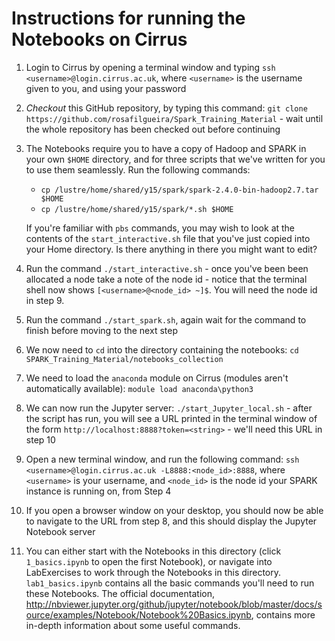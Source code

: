 # Instructions for running the Notebooks on Cirrus

1. Login to Cirrus by opening a terminal window and typing `ssh <username>@login.cirrus.ac.uk`, where `<username>` is the username given to you, and using your password
2. _Checkout_ this GitHub repository, by typing this command: `git clone https://github.com/rosafilgueira/Spark_Training_Material` - wait until the whole repository has been checked out before continuing
3. The Notebooks require you to have a copy of Hadoop and SPARK in your own `$HOME` directory, and for three scripts that we've written for you to use them seamlessly. Run the following commands:
    - `cp /lustre/home/shared/y15/spark/spark-2.4.0-bin-hadoop2.7.tar $HOME`
    - `cp /lustre/home/shared/y15/spark/*.sh $HOME`

   If you're familiar with `pbs` commands, you may wish to look at the contents of the `start_interactive.sh` file that you've just copied into your Home directory. Is there anything in there you might want to edit?
4. Run the command `./start_interactive.sh` - once you've been been allocated a node take a note of the node id - notice that the terminal shell now shows `[<username>@<node_id> ~]$`. You will need the node id in step 9.
5. Run the command `./start_spark.sh`, again wait for the command to finish before moving to the next step
6. We now need to `cd` into the directory containing the notebooks: `cd SPARK_Training_Material/notebooks_collection`
7. We need to load the `anaconda` module on Cirrus (modules aren't automatically available): `module load anaconda\python3`
8. We can now run the Jupyter server: `./start_Jupyter_local.sh` - after the script has run, you will see a URL printed in the terminal window of the form `http://localhost:8888?token=<string>` - we'll need this URL in step 10
9. Open a new terminal window, and run the following command: `ssh <username>@login.cirrus.ac.uk -L8888:<node_id>:8888`, where `<username>` is your username, and `<node_id>` is the node id your SPARK instance is running on, from Step 4
10. If you open a browser window on your desktop, you should now be able to navigate to the URL from step 8, and this should display the Jupyter Notebook server
11. You can either start with the Notebooks in this directory (click `1_basics.ipynb` to open the first Notebook), or navigate into LabExercises to work through the Notebooks in this directory. `lab1_basics.ipynb` contains all the basic commands you'll need to run these Notebooks. The official documentation, <http://nbviewer.jupyter.org/github/jupyter/notebook/blob/master/docs/source/examples/Notebook/Notebook%20Basics.ipynb>, contains more in-depth information about some useful commands.
